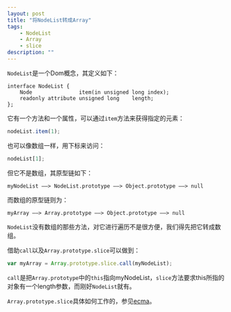 ```yaml
---
layout: post
title: "将NodeList转成Array"
tags:
    - NodeList
    - Array
    - slice
description: ""
---
```


`NodeList`是一个Dom概念，其定义如下：

    interface NodeList {
        Node               item(in unsigned long index);
        readonly attribute unsigned long    length;
    };

它有一个方法和一个属性，可以通过`item`方法来获得指定的元素：

```javascript
nodeList.item(1);
```

也可以像数组一样，用下标来访问：

```javascript
nodeList[1];
```

但它不是数组，其原型链如下：

    myNodeList ——> NodeList.prototype ——> Object.prototype ——> null

而数组的原型链则为：

    myArray ——> Array.prototype ——> Object.prototype ——> null

`NodeList`没有数组的那些方法，对它进行遍历不是很方便，我们得先把它转成数组。

借助`call`以及`Array.prototype.slice`可以做到：

```javascript
var myArray = Array.prototype.slice.call(myNodeList);
```

`call`是把`Array.prototype`中的`this`指向myNodeList，`slice`方法要求this所指的对象有一个length参数，而刚好`NodeList`就有。

`Array.prototype.slice`具体如何工作的，参见[ecma](http://www.ecma-international.org/ecma-262/5.1/#sec-15.4.4.10)。
